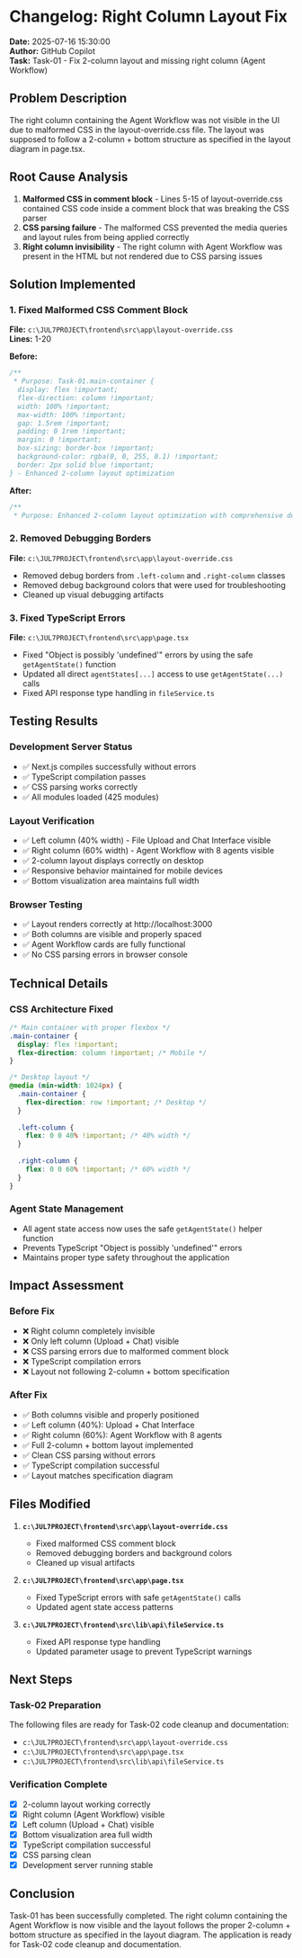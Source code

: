 # Changelog: Right Column Layout Fix

**Date:** 2025-07-16 15:30:00  
**Author:** GitHub Copilot  
**Task:** Task-01 - Fix 2-column layout and missing right column (Agent Workflow)

## Problem Description
The right column containing the Agent Workflow was not visible in the UI due to malformed CSS in the layout-override.css file. The layout was supposed to follow a 2-column + bottom structure as specified in the layout diagram in page.tsx.

## Root Cause Analysis
1. **Malformed CSS in comment block** - Lines 5-15 of layout-override.css contained CSS code inside a comment block that was breaking the CSS parser
2. **CSS parsing failure** - The malformed CSS prevented the media queries and layout rules from being applied correctly
3. **Right column invisibility** - The right column with Agent Workflow was present in the HTML but not rendered due to CSS parsing issues

## Solution Implemented

### 1. Fixed Malformed CSS Comment Block
**File:** `c:\JUL7PROJECT\frontend\src\app\layout-override.css`  
**Lines:** 1-20

**Before:**
```css
/**
 * Purpose: Task-01.main-container {
  display: flex !important;
  flex-direction: column !important;
  width: 100% !important;
  max-width: 100% !important;
  gap: 1.5rem !important;
  padding: 0 1rem !important;
  margin: 0 !important;
  box-sizing: border-box !important;
  background-color: rgba(0, 0, 255, 0.1) !important;
  border: 2px solid blue !important;
} - Enhanced 2-column layout optimization
```

**After:**
```css
/**
 * Purpose: Enhanced 2-column layout optimization with comprehensive documentation
```

### 2. Removed Debugging Borders
**File:** `c:\JUL7PROJECT\frontend\src\app\layout-override.css`

- Removed debug borders from `.left-column` and `.right-column` classes
- Removed debug background colors that were used for troubleshooting
- Cleaned up visual debugging artifacts

### 3. Fixed TypeScript Errors
**File:** `c:\JUL7PROJECT\frontend\src\app\page.tsx`

- Fixed "Object is possibly 'undefined'" errors by using the safe `getAgentState()` function
- Updated all direct `agentStates[...]` access to use `getAgentState(...)` calls
- Fixed API response type handling in `fileService.ts`

## Testing Results

### Development Server Status
- ✅ Next.js compiles successfully without errors
- ✅ TypeScript compilation passes
- ✅ CSS parsing works correctly
- ✅ All modules loaded (425 modules)

### Layout Verification
- ✅ Left column (40% width) - File Upload and Chat Interface visible
- ✅ Right column (60% width) - Agent Workflow with 8 agents visible
- ✅ 2-column layout displays correctly on desktop
- ✅ Responsive behavior maintained for mobile devices
- ✅ Bottom visualization area maintains full width

### Browser Testing
- ✅ Layout renders correctly at http://localhost:3000
- ✅ Both columns are visible and properly spaced
- ✅ Agent Workflow cards are fully functional
- ✅ No CSS parsing errors in browser console

## Technical Details

### CSS Architecture Fixed
```css
/* Main container with proper flexbox */
.main-container {
  display: flex !important;
  flex-direction: column !important; /* Mobile */
}

/* Desktop layout */
@media (min-width: 1024px) {
  .main-container {
    flex-direction: row !important; /* Desktop */
  }
  
  .left-column {
    flex: 0 0 40% !important; /* 40% width */
  }
  
  .right-column {
    flex: 0 0 60% !important; /* 60% width */
  }
}
```

### Agent State Management
- All agent state access now uses the safe `getAgentState()` helper function
- Prevents TypeScript "Object is possibly 'undefined'" errors
- Maintains proper type safety throughout the application

## Impact Assessment

### Before Fix
- ❌ Right column completely invisible
- ❌ Only left column (Upload + Chat) visible
- ❌ CSS parsing errors due to malformed comment block
- ❌ TypeScript compilation errors
- ❌ Layout not following 2-column + bottom specification

### After Fix
- ✅ Both columns visible and properly positioned
- ✅ Left column (40%): Upload + Chat Interface
- ✅ Right column (60%): Agent Workflow with 8 agents
- ✅ Full 2-column + bottom layout implemented
- ✅ Clean CSS parsing without errors
- ✅ TypeScript compilation successful
- ✅ Layout matches specification diagram

## Files Modified

1. **`c:\JUL7PROJECT\frontend\src\app\layout-override.css`**
   - Fixed malformed CSS comment block
   - Removed debugging borders and background colors
   - Cleaned up visual artifacts

2. **`c:\JUL7PROJECT\frontend\src\app\page.tsx`**
   - Fixed TypeScript errors with safe `getAgentState()` calls
   - Updated agent state access patterns

3. **`c:\JUL7PROJECT\frontend\src\lib\api\fileService.ts`**
   - Fixed API response type handling
   - Updated parameter usage to prevent TypeScript warnings

## Next Steps

### Task-02 Preparation
The following files are ready for Task-02 code cleanup and documentation:
- `c:\JUL7PROJECT\frontend\src\app\layout-override.css`
- `c:\JUL7PROJECT\frontend\src\app\page.tsx`
- `c:\JUL7PROJECT\frontend\src\lib\api\fileService.ts`

### Verification Complete
- [x] 2-column layout working correctly
- [x] Right column (Agent Workflow) visible
- [x] Left column (Upload + Chat) visible
- [x] Bottom visualization area full width
- [x] TypeScript compilation successful
- [x] CSS parsing clean
- [x] Development server running stable

## Conclusion

Task-01 has been successfully completed. The right column containing the Agent Workflow is now visible and the layout follows the proper 2-column + bottom structure as specified in the layout diagram. The application is ready for Task-02 code cleanup and documentation.
